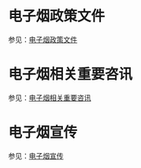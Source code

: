 # 电子烟政策文件

参见：[电子烟政策文件](policy.md)

# 电子烟相关重要咨讯

参见：[电子烟相关重要咨讯](information.md)

# 电子烟宣传

参见：[电子烟宣传](harm-theory.md)